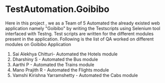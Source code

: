 # TestAutomation.Goibibo

Here in this project , we as a Team of 5 Automated the already existed web application namely "Goibibo" by writing the Testscripts using Selenium tool interfaced with Testng.
Test scripts are written for the different modules present in the application.
Following is the list of QA worked on different modules on Goibibo Application 
  1. Sai Alekhya Chitturi- Automated the Hotels module
  2. Dharshiny S - Automated the Bus module
  3. Aarthi P - Automated the Trains module
  4. Mano Prajith R - Automated the Flights module
  5. Vamshi Kirishna Yarramshetty - Automated the Cabs module
